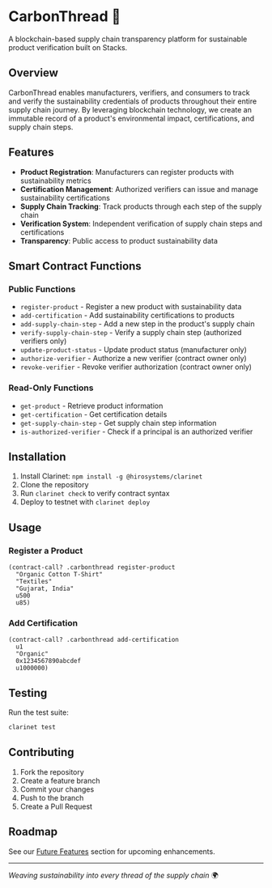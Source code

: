# CarbonThread 🧵

A blockchain-based supply chain transparency platform for sustainable product verification built on Stacks.

## Overview

CarbonThread enables manufacturers, verifiers, and consumers to track and verify the sustainability credentials of products throughout their entire supply chain journey. By leveraging blockchain technology, we create an immutable record of a product's environmental impact, certifications, and supply chain steps.

## Features

- **Product Registration**: Manufacturers can register products with sustainability metrics
- **Certification Management**: Authorized verifiers can issue and manage sustainability certifications
- **Supply Chain Tracking**: Track products through each step of the supply chain
- **Verification System**: Independent verification of supply chain steps and certifications
- **Transparency**: Public access to product sustainability data

## Smart Contract Functions

### Public Functions

- `register-product` - Register a new product with sustainability data
- `add-certification` - Add sustainability certifications to products
- `add-supply-chain-step` - Add a new step in the product's supply chain
- `verify-supply-chain-step` - Verify a supply chain step (authorized verifiers only)
- `update-product-status` - Update product status (manufacturer only)
- `authorize-verifier` - Authorize a new verifier (contract owner only)
- `revoke-verifier` - Revoke verifier authorization (contract owner only)

### Read-Only Functions

- `get-product` - Retrieve product information
- `get-certification` - Get certification details
- `get-supply-chain-step` - Get supply chain step information
- `is-authorized-verifier` - Check if a principal is an authorized verifier

## Installation

1. Install Clarinet: `npm install -g @hirosystems/clarinet`
2. Clone the repository
3. Run `clarinet check` to verify contract syntax
4. Deploy to testnet with `clarinet deploy`

## Usage

### Register a Product

```clarity
(contract-call? .carbonthread register-product 
  "Organic Cotton T-Shirt" 
  "Textiles" 
  "Gujarat, India" 
  u500 
  u85)
```

### Add Certification

```clarity
(contract-call? .carbonthread add-certification 
  u1 
  "Organic" 
  0x1234567890abcdef 
  u1000000)
```

## Testing

Run the test suite:
```bash
clarinet test
```

## Contributing

1. Fork the repository
2. Create a feature branch
3. Commit your changes
4. Push to the branch
5. Create a Pull Request

## Roadmap

See our [Future Features](#future-features) section for upcoming enhancements.

---

*Weaving sustainability into every thread of the supply chain* 🌍